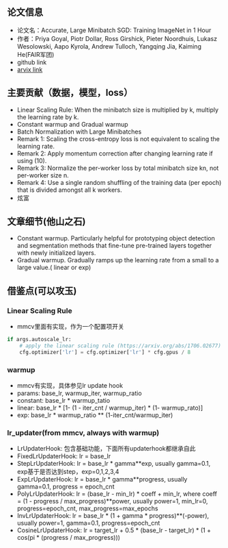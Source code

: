 ## 论文信息
* 论文名：Accurate, Large Minibatch SGD: Training ImageNet in 1 Hour
* 作者：Priya Goyal, Piotr Dollar, Ross Girshick, Pieter Noordhuis, Lukasz Wesolowski, Aapo Kyrola, Andrew Tulloch, Yangqing Jia, Kaiming He(FAIR军团)
* github link
* [arvix link](https://arxiv.org/pdf/1706.02677.pdf)

## 主要贡献（数据，模型，loss）
* Linear Scaling Rule: When the minibatch size is multiplied by k, multiply the learning rate by k.
* Constant warmup and Gradual warmup
* Batch Normalization with Large Minibatches
* Remark 1: Scaling the cross-entropy loss is not equivalent to scaling the learning rate.
* Remark 2: Apply momentum correction after changing learning rate if using (10).
* Remark 3: Normalize the per-worker loss by total minibatch size kn, not per-worker size n.
* Remark 4: Use a single random shuffling of the training data (per epoch) that is divided amongst all k workers.
* 炫富


## 文章细节(他山之石)
- Constant warmup. Particularly helpful for prototyping object detection and segmentation methods that fine-tune pre-trained layers together with newly initialized layers.
- Gradual warmup. Gradually ramps up the learning rate from a small to a large value.( linear or exp)


## 借鉴点(可以攻玉)
### Linear Scaling Rule

- mmcv里面有实现，作为一个配置项开关
```python
if args.autoscale_lr:
    # apply the linear scaling rule (https://arxiv.org/abs/1706.02677)
    cfg.optimizer['lr'] = cfg.optimizer['lr'] * cfg.gpus / 8
```

### warmup

- mmcv有实现，具体参见lr update hook
- params: base_lr, warmup_iter, warmup_ratio
- constant: base_lr * warmup_tatio
- linear: base_lr * [1- (1 - iter_cnt / warmup_iter) * (1- warmup_rato)]
- exp: base_lr * warmup_ratio ** (1-iter_cnt/warmup_iter)


### lr_updater(from mmcv, always with warmup)
- LrUpdaterHook: 包含基础功能，下面所有updaterhook都继承自此
- FixedLrUpdaterHook: lr = base_lr
- StepLrUpdaterHook: lr = base_lr * gamma**exp, usually gamma=0.1, exp基于是否达到step，exp=0,1,2,3,4
- ExpLrUpdaterHook: lr = base_lr * gamma**progress, usually gamma=0.1, progress = epoch_cnt
- PolyLrUpdaterHook: lr = (base_lr - min_lr) * coeff + min_lr, where coeff = (1 - progress / max_progress)**power, usually power=1, min_lr=0, progress=epoch_cnt, max_progress=max_epochs
- InvLrUpdaterHook: lr = base_lr * (1 + gamma * progress)**(-power), usually power=1, gamma=0.1, progress=epoch_cnt
- CosineLrUpdaterHook: lr = target_lr + 0.5 * (base_lr - target_lr) * (1 + cos(pi * (progress / max_progress)))